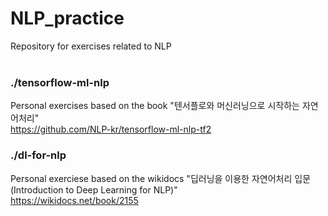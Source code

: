 # NLP_practice
Repository for exercises related to NLP
<br><br>
### ./tensorflow-ml-nlp
Personal exercises based on the book "텐서플로와 머신러닝으로 시작하는 자연어처리"<br>
https://github.com/NLP-kr/tensorflow-ml-nlp-tf2
<br>

### ./dl-for-nlp
Personal exerciese based on the wikidocs "딥러닝을 이용한 자연어처리 입문(Introduction to Deep Learning for NLP)"<br>
https://wikidocs.net/book/2155
